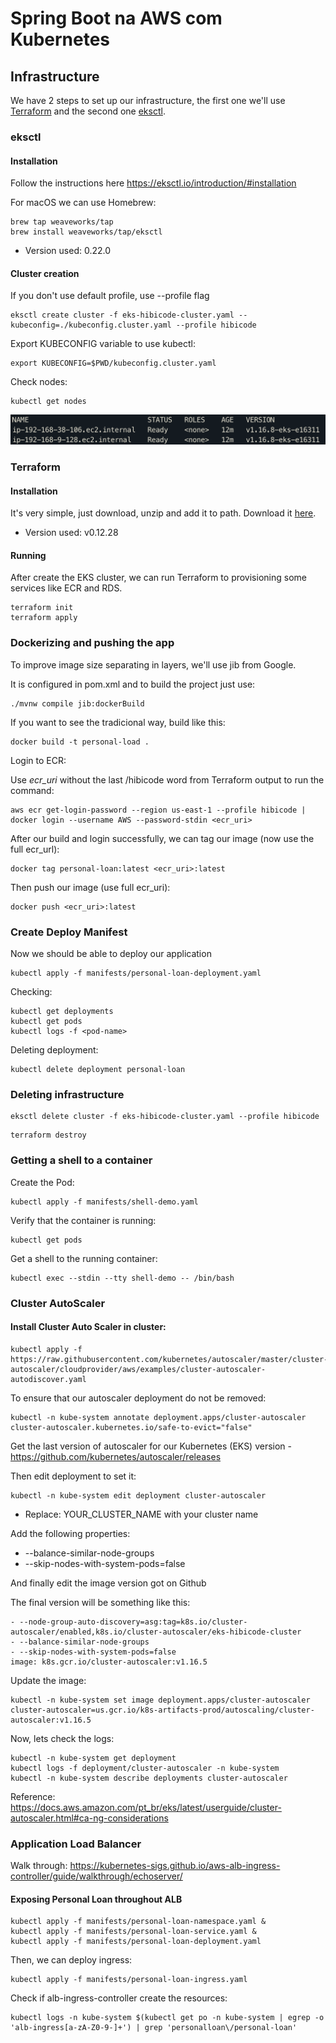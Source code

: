 # Spring Boot na AWS com Kubernetes

## Infrastructure

We have 2 steps to set up our infrastructure, the first one we'll use [Terraform](https://www.terraform.io/) and 
the second one [eksctl](https://eksctl.io/).

### eksctl

#### Installation

Follow the instructions here https://eksctl.io/introduction/#installation

For macOS we can use Homebrew:

````
brew tap weaveworks/tap
brew install weaveworks/tap/eksctl
````

- Version used: 0.22.0

#### Cluster creation

If you don't use default profile, use --profile flag

````
eksctl create cluster -f eks-hibicode-cluster.yaml --kubeconfig=./kubeconfig.cluster.yaml --profile hibicode
````

Export KUBECONFIG variable to use kubectl:

````
export KUBECONFIG=$PWD/kubeconfig.cluster.yaml
````

Check nodes:

````
kubectl get nodes
````

![kubectl get nodes](./media/get-nodes.png)

### Terraform

#### Installation

It's very simple, just download, unzip and add it to path. Download it [here](https://www.terraform.io/downloads.html).

- Version used: v0.12.28

#### Running

After create the EKS cluster, we can run Terraform to provisioning some services like ECR and RDS.

````
terraform init
terraform apply
````

### Dockerizing and pushing the app

To improve image size separating in layers, we'll use jib from Google.

It is configured in pom.xml and to build the project just use:

````
./mvnw compile jib:dockerBuild
````

If you want to see the tradicional way, build like this:

````
docker build -t personal-load .
````

Login to ECR:

Use _ecr_uri_ without the last /hibicode word from Terraform output to run the command:

````
aws ecr get-login-password --region us-east-1 --profile hibicode | docker login --username AWS --password-stdin <ecr_uri>
````

After our build and login successfully, we can tag our image (now use the full ecr_url):

````
docker tag personal-loan:latest <ecr_uri>:latest
````

Then push our image (use full ecr_uri):

````
docker push <ecr_uri>:latest
````

### Create Deploy Manifest

Now we should be able to deploy our application

````
kubectl apply -f manifests/personal-loan-deployment.yaml
````

Checking:

````
kubectl get deployments
kubectl get pods
kubectl logs -f <pod-name>
````

Deleting deployment:

````
kubectl delete deployment personal-loan
````

### Deleting infrastructure

````
eksctl delete cluster -f eks-hibicode-cluster.yaml --profile hibicode
````

````
terraform destroy
````

### Getting a shell to a container

Create the Pod:

````
kubectl apply -f manifests/shell-demo.yaml
````

Verify that the container is running:

````
kubectl get pods
````

Get a shell to the running container:

````
kubectl exec --stdin --tty shell-demo -- /bin/bash
````

### Cluster AutoScaler

#### Install Cluster Auto Scaler in cluster:

````
kubectl apply -f https://raw.githubusercontent.com/kubernetes/autoscaler/master/cluster-autoscaler/cloudprovider/aws/examples/cluster-autoscaler-autodiscover.yaml
````

To ensure that our autoscaler deployment do not be removed:

```` 
kubectl -n kube-system annotate deployment.apps/cluster-autoscaler cluster-autoscaler.kubernetes.io/safe-to-evict="false"
````

Get the last version of autoscaler for our Kubernetes (EKS) version - https://github.com/kubernetes/autoscaler/releases

Then edit deployment to set it:

````
kubectl -n kube-system edit deployment cluster-autoscaler 
````

- Replace: YOUR_CLUSTER_NAME with your cluster name

Add the following properties:

- --balance-similar-node-groups 
- --skip-nodes-with-system-pods=false

And finally edit the image version got on Github 

The final version will be something like this:

````
- --node-group-auto-discovery=asg:tag=k8s.io/cluster-autoscaler/enabled,k8s.io/cluster-autoscaler/eks-hibicode-cluster
- --balance-similar-node-groups
- --skip-nodes-with-system-pods=false
image: k8s.gcr.io/cluster-autoscaler:v1.16.5
````

Update the image:

````
kubectl -n kube-system set image deployment.apps/cluster-autoscaler cluster-autoscaler=us.gcr.io/k8s-artifacts-prod/autoscaling/cluster-autoscaler:v1.16.5
````

Now, lets check the logs:

````
kubectl -n kube-system get deployment
kubectl logs -f deployment/cluster-autoscaler -n kube-system
kubectl -n kube-system describe deployments cluster-autoscaler
````

Reference: https://docs.aws.amazon.com/pt_br/eks/latest/userguide/cluster-autoscaler.html#ca-ng-considerations

### Application Load Balancer

Walk through: https://kubernetes-sigs.github.io/aws-alb-ingress-controller/guide/walkthrough/echoserver/

#### Exposing Personal Loan throughout ALB

````
kubectl apply -f manifests/personal-loan-namespace.yaml &
kubectl apply -f manifests/personal-loan-service.yaml &
kubectl apply -f manifests/personal-loan-deployment.yaml
````

Then, we can deploy ingress:

````
kubectl apply -f manifests/personal-loan-ingress.yaml
````

Check if alb-ingress-controller create the resources:

````
kubectl logs -n kube-system $(kubectl get po -n kube-system | egrep -o 'alb-ingress[a-zA-Z0-9-]+') | grep 'personalloan\/personal-loan'
````